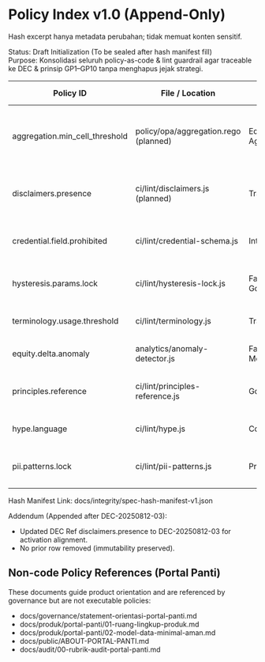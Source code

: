 # Policy Index v1.0 (Append-Only)

<div data-disclaimer-block="governance">
<p data-disclaimer-id="D5">Hash excerpt hanya metadata perubahan; tidak memuat konten sensitif.</p>
</div>

Status: Draft Initialization (To be sealed after hash manifest fill)  
Purpose: Konsolidasi seluruh policy-as-code & lint guardrail agar traceable ke DEC & prinsip GP1–GP10 tanpa menghapus jejak strategi.

| Policy ID | File / Location | Domain | Enforcement Level | DEC Ref (if any) | Principles | Notes |
|-----------|-----------------|--------|-------------------|------------------|------------|-------|
| aggregation.min_cell_threshold | policy/opa/aggregation.rego (planned) | Equity Aggregation | deny | DEC-20250812-02 (threshold adoption context) | GP2, GP9 | Blocks publish cells < threshold |
| disclaimers.presence | ci/lint/disclaimers.js (planned) | Transparency | deny | DEC-20250812-03 (activation alignment) | GP5, GP6, GP7, GP9 | Ensures D1–D7 in required surfaces |
| credential.field.prohibited | ci/lint/credential-schema.js | Integrity/Privacy | deny | Future DEC | GP1, GP4, GP10 | Guards against unapproved fields |
| hysteresis.params.lock | ci/lint/hysteresis-lock.js | Fairness Governance | warn→deny | DEC-20250812-02 | GP2, GP9 | Compares code constants vs config |
| terminology.usage.threshold | ci/lint/terminology.js | Transition | warn | Future DEC | GP5, GP7 | Monitors adoption slope |
| equity.delta.anomaly | analytics/anomaly-detector.js | Fairness Monitoring | observe | Future DEC (anomaly) | GP9, GP10 | Emits anomaly events |
| principles.reference | ci/lint/principles-reference.js | Governance | deny | DEC-20250812-03 | GP2 (all) | Ensures Section 37 matrix integrity |
| hype.language | ci/lint/hype.js | Copy Ethics | deny | Future DEC | GP5, GP7 | Blocks marketing overclaim |
| pii.patterns.lock | ci/lint/pii-patterns.js | Privacy | warn→deny | Future DEC | GP1, GP3, GP8 | Prevent silent pattern removal |

Hash Manifest Link: docs/integrity/spec-hash-manifest-v1.json

Addendum (Appended after DEC-20250812-03):

- Updated DEC Ref disclaimers.presence to DEC-20250812-03 for activation alignment.
- No prior row removed (immutability preserved).

## Non-code Policy References (Portal Panti)

These documents guide product orientation and are referenced by governance but are not executable policies:

- docs/governance/statement-orientasi-portal-panti.md
- docs/produk/portal-panti/01-ruang-lingkup-produk.md
- docs/produk/portal-panti/02-model-data-minimal-aman.md
- docs/public/ABOUT-PORTAL-PANTI.md
- docs/audit/00-rubrik-audit-portal-panti.md
